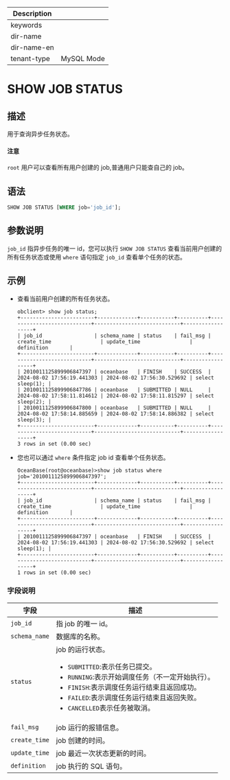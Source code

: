 | Description   |                 |
|---------------|-----------------|
| keywords      |                 |
| dir-name      |                 |
| dir-name-en   |                 |
| tenant-type   | MySQL Mode      |

# SHOW JOB STATUS

## 描述

用于查询异步任务状态。

<main id="notice" type='notice'>
  <h4>注意</h4>
  <p><code>root</code> 用户可以查看所有用户创建的 job,普通用户只能查自己的 job。</p>
</main>

## 语法

```sql
SHOW JOB STATUS [WHERE job='job_id'];
```

## 参数说明

`job_id` 指异步任务的唯一 id，您可以执行 `SHOW JOB STATUS` 查看当前用户创建的所有任务状态或使用 `where` 语句指定 `job_id` 查看单个任务的状态。

## 示例

* 查看当前用户创建的所有任务状态。

    ```shel
    obclient> show job status;
    +------------------------+-------------+-----------+----------+----------------------------+----------------------------+------------------+
    | job_id                 | schema_name | status    | fail_msg | create_time                | update_time                | definition       |
    +------------------------+-------------+-----------+----------+----------------------------+----------------------------+------------------+
    | 2010011125899906847397 | oceanbase   | FINISH    | SUCCESS  | 2024-08-02 17:56:19.441303 | 2024-08-02 17:56:30.529692 | select sleep(1); |
    | 2010011125899906847786 | oceanbase   | SUBMITTED | NULL     | 2024-08-02 17:58:11.814612 | 2024-08-02 17:58:11.815297 | select sleep(2); |
    | 2010011125899906847800 | oceanbase   | SUBMITTED | NULL     | 2024-08-02 17:58:14.885659 | 2024-08-02 17:58:14.886382 | select sleep(3); |
    +------------------------+-------------+-----------+----------+----------------------------+----------------------------+------------------+
    3 rows in set (0.00 sec)
    ```

* 您也可以通过 `where` 条件指定 job id 查看单个任务状态。

    ```shell
    OceanBase(root@oceanbase)>show job status where job='2010011125899906847397';
    +------------------------+-------------+-----------+----------+----------------------------+----------------------------+------------------+
    | job_id                 | schema_name | status    | fail_msg | create_time                | update_time                | definition       |
    +------------------------+-------------+-----------+----------+----------------------------+----------------------------+------------------+
    | 2010011125899906847397 | oceanbase   | FINISH    | SUCCESS  | 2024-08-02 17:56:19.441303 | 2024-08-02 17:56:30.529692 | select sleep(1); |
    +------------------------+-------------+-----------+----------+----------------------------+----------------------------+------------------+
    1 rows in set (0.00 sec)
    ```

### 字段说明

|        字段     |                描述         |
|----------------|-----------------------------|
|`job_id`|指 job 的唯一 id。|
|`schema_name`|数据库的名称。|
|`status`|job 的运行状态。<ul><li><code>SUBMITTED</code>:表示任务已提交。</code></li><li><code>RUNNING</code>:表示开始调度任务（不一定开始执行）。</code><li><code>FINISH</code>:表示调度任务运行结束且返回成功。</li><li><code>FAILED</code>:表示调度任务运行结束且返回失败。</li><li><code>CANCELLED</code>表示任务被取消</code>。|
|`fail_msg`|job 运行的报错信息。|
|`create_time`|job 创建的时间。|
|`update_time`|job 最近一次状态更新的时间。|
|`definition`|job 执行的 SQL 语句。|
